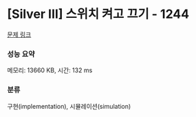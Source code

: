 # [Silver III] 스위치 켜고 끄기 - 1244 

[문제 링크](https://www.acmicpc.net/problem/1244) 

### 성능 요약

메모리: 13660 KB, 시간: 132 ms

### 분류

구현(implementation), 시뮬레이션(simulation)

